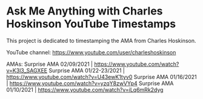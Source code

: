 # Ask Me Anything with Charles Hoskinson YouTube Timestamps
This project is dedicated to timestamping the AMA from Charles Hoskinson.

YouTube channel: https://www.youtube.com/user/charleshoskinson

AMAs:
Surprise AMA 02/09/2021 | https://www.youtube.com/watch?v=K3l3_SAGXEE
Surprise AMA 01/22-23/2021 | https://www.youtube.com/watch?v=U43ewK1tyv0
Surprise AMA 01/16/2021 | https://www.youtube.com/watch?v=yzqY8zwVYp4
Surprise AMA 01/10/2021 | https://www.youtube.com/watch?v=iLq6mRk2dyg
